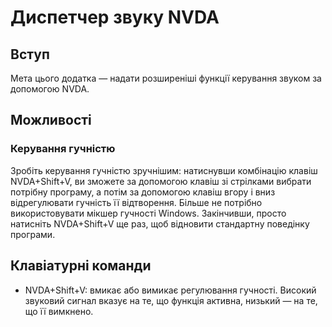 # Диспетчер звуку NVDA 
## Вступ
Мета цього додатка — надати розширеніші функції керування звуком за допомогою NVDA.
## Можливості
### Керування гучністю
Зробіть керування гучністю зручнішим: натиснувши комбінацію клавіш NVDA+Shift+V, ви зможете за допомогою клавіш зі стрілками вибрати потрібну програму, а потім за допомогою клавіш вгору і вниз відрегулювати гучність її відтворення. Більше не потрібно використовувати мікшер гучності Windows. Закінчивши, просто натисніть NVDA+Shift+V ще раз, щоб відновити стандартну поведінку програми.

## Клавіатурні команди
- NVDA+Shift+V: вмикає або вимикає регулювання гучності. Високий звуковий сигнал вказує на те, що функція активна, низький — на те, що її вимкнено.
